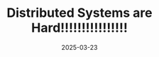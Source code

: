 ---
title: Distributed Systems are Hard!!!!!!!!!!!!!!!!
date: 2025-03-23
tags: [cisco meraki, professional project, gitlab]
excerpt: My experience turning our 1 measly Gitlab Server into a full blow, professional, powerhouse HA setup
draft: true
---